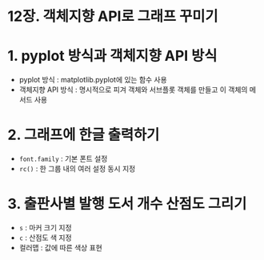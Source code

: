 # 12장. 객체지향 API로 그래프 꾸미기

# 1. pyplot 방식과 객체지향 API 방식

- pyplot 방식 : matplotlib.pyplot에 있는 함수 사용
- 객체지향 API 방식 : 명시적으로 피겨 객체와 서브플롯 객체를 만들고 이 객체의 메서드 사용

# 2. 그래프에 한글 출력하기
- `font.family` : 기본 폰트 설정
- `rc()` : 한 그룹 내의 여러 설정 동시 지정

# 3. 출판사별 발행 도서 개수 산점도 그리기
- `s` : 마커 크기 지정
- `c` : 산점도 색 지정
- 컬러맵 : 값에 따른 색상 표현